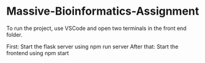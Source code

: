 # Massive-Bioinformatics-Assignment

To run the project, use VSCode and open two terminals in the front end folder.

First: Start the flask server using npm run server
After that: Start the frontend using npm start